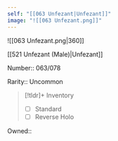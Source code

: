 ```yaml
---
self: "[[063 Unfezant|Unfezant]]"
image: "![[063 Unfezant.png]]"
---
```


![[063 Unfezant.png|360]]

[[521 Unfezant (Male)|Unfezant]]

Number:: 063/078

Rarity:: Uncommon

> [!tldr]+ Inventory
> - [ ] Standard
> - [ ] Reverse Holo

Owned:: 


